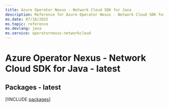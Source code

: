 ```yaml
---
title: Azure Operator Nexus - Network Cloud SDK for Java
description: Reference for Azure Operator Nexus - Network Cloud SDK for Java
ms.date: 07/18/2025
ms.topic: reference
ms.devlang: java
ms.service: operatornexus-networkcloud
---
```

# Azure Operator Nexus - Network Cloud SDK for Java - latest
## Packages - latest
[!INCLUDE [packages](operator-nexus---network-cloud-index.md)]